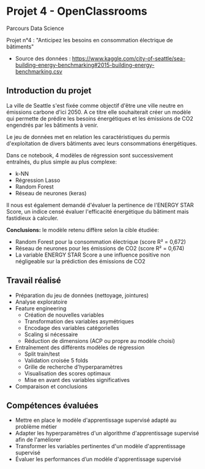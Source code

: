 # Projet 4 - OpenClassrooms
Parcours Data Science

Projet n°4 : "Anticipez les besoins en consommation électrique de bâtiments"

- Source des données : https://www.kaggle.com/city-of-seattle/sea-building-energy-benchmarking#2015-building-energy-benchmarking.csv

## Introduction du projet
La ville de Seattle s'est fixée comme objectif d'être une ville neutre en émissions carbone d'ici 2050. A ce titre elle souhaiterait créer un modèle qui permette de prédire les besoins énergétiques et les émissions de CO2 engendrés par les bâtiments à venir.

Le jeu de données met en relation les caractéristiques du permis d'exploitation de divers bâtiments avec leurs consommations énergétiques.

Dans ce notebook, 4 modèles de régression sont successivement entraînés, du plus simple au plus complexe:
- k-NN
- Régression Lasso
- Random Forest
- Réseau de neurones (keras)

Il nous est également demandé d'évaluer la pertinence de l'ENERGY STAR Score, un indice censé évaluer l'efficacité énergétique du bâtiment mais fastidieux à calculer.

**Conclusions:** le modèle retenu diffère selon la cible étudiée:
- Random Forest pour la consommation électrique (score R² = 0,672)
- Réseau de neurones pour les émissions de CO2 (score R² = 0,674)
- La variable ENERGY STAR Score a une influence positive non négligeable sur la prédiction des émissions de CO2

## Travail réalisé
- Préparation du jeu de données (nettoyage, jointures)
- Analyse exploratoire
- Feature engineering
  - Création de nouvelles variables
  - Transformation des variables asymétriques
  - Encodage des variables catégorielles
  - Scaling si nécessaire
  - Réduction de dimensions (ACP ou propre au modèle choisi)
- Entraînement des différents modèles de régression
  - Split train/test
  - Validation croisée 5 folds
  - Grille de recherche d'hyperparamètres
  - Visualisation des scores optimaux
  - Mise en avant des variables significatives
- Comparaison et conclusions

## Compétences évaluées
- Mettre en place le modèle d'apprentissage supervisé adapté au problème métier
- Adapter les hyperparamètres d'un algorithme d'apprentissage supervisé afin de l'améliorer
- Transformer les variables pertinentes d'un modèle d'apprentissage supervisé
- Évaluer les performances d’un modèle d'apprentissage supervisé
